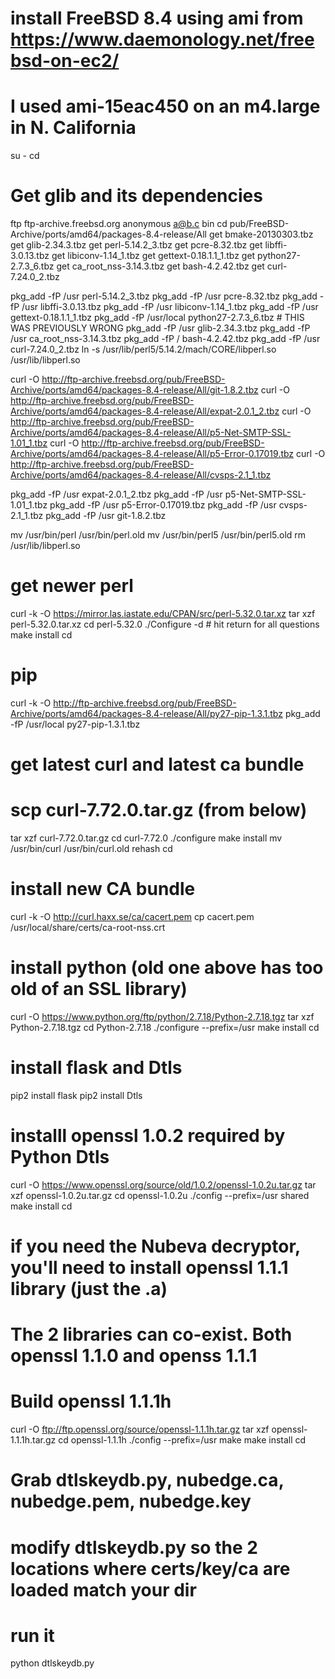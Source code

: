 # install FreeBSD 8.4 using ami from https://www.daemonology.net/freebsd-on-ec2/
# I used ami-15eac450 on an m4.large in N. California

su -
cd

# Get glib and its dependencies
ftp ftp-archive.freebsd.org
anonymous
a@b.c
bin
cd pub/FreeBSD-Archive/ports/amd64/packages-8.4-release/All
get bmake-20130303.tbz
get glib-2.34.3.tbz
get perl-5.14.2_3.tbz
get pcre-8.32.tbz
get libffi-3.0.13.tbz
get libiconv-1.14_1.tbz
get gettext-0.18.1.1_1.tbz
get python27-2.7.3_6.tbz
get ca_root_nss-3.14.3.tbz
get bash-4.2.42.tbz
get curl-7.24.0_2.tbz


pkg_add -fP /usr perl-5.14.2_3.tbz
pkg_add -fP /usr pcre-8.32.tbz
pkg_add -fP /usr libffi-3.0.13.tbz
pkg_add -fP /usr libiconv-1.14_1.tbz
pkg_add -fP /usr gettext-0.18.1.1_1.tbz
pkg_add -fP /usr/local  python27-2.7.3_6.tbz # THIS WAS PREVIOUSLY WRONG
pkg_add -fP /usr glib-2.34.3.tbz
pkg_add -fP /usr ca_root_nss-3.14.3.tbz
pkg_add -fP / bash-4.2.42.tbz
pkg_add -fP /usr curl-7.24.0_2.tbz
ln -s /usr/lib/perl5/5.14.2/mach/CORE/libperl.so /usr/lib/libperl.so

curl -O http://ftp-archive.freebsd.org/pub/FreeBSD-Archive/ports/amd64/packages-8.4-release/All/git-1.8.2.tbz
curl -O http://ftp-archive.freebsd.org/pub/FreeBSD-Archive/ports/amd64/packages-8.4-release/All/expat-2.0.1_2.tbz
curl -O http://ftp-archive.freebsd.org/pub/FreeBSD-Archive/ports/amd64/packages-8.4-release/All/p5-Net-SMTP-SSL-1.01_1.tbz
curl -O http://ftp-archive.freebsd.org/pub/FreeBSD-Archive/ports/amd64/packages-8.4-release/All/p5-Error-0.17019.tbz
curl -O http://ftp-archive.freebsd.org/pub/FreeBSD-Archive/ports/amd64/packages-8.4-release/All/cvsps-2.1_1.tbz


pkg_add -fP /usr expat-2.0.1_2.tbz
pkg_add -fP /usr p5-Net-SMTP-SSL-1.01_1.tbz
pkg_add -fP /usr p5-Error-0.17019.tbz
pkg_add -fP /usr cvsps-2.1_1.tbz
pkg_add -fP /usr git-1.8.2.tbz

mv /usr/bin/perl /usr/bin/perl.old
mv /usr/bin/perl5 /usr/bin/perl5.old
rm /usr/lib/libperl.so

# get newer perl
curl -k -O https://mirror.las.iastate.edu/CPAN/src/perl-5.32.0.tar.xz
tar xzf perl-5.32.0.tar.xz
cd perl-5.32.0
./Configure -d # hit return for all questions
make install
cd


# pip
curl -k -O http://ftp-archive.freebsd.org/pub/FreeBSD-Archive/ports/amd64/packages-8.4-release/All/py27-pip-1.3.1.tbz
pkg_add -fP /usr/local py27-pip-1.3.1.tbz

# get latest curl and latest ca bundle
# scp curl-7.72.0.tar.gz (from below)
tar xzf curl-7.72.0.tar.gz
cd curl-7.72.0
./configure
make install
mv /usr/bin/curl /usr/bin/curl.old
rehash
cd

# install new CA bundle
curl -k -O http://curl.haxx.se/ca/cacert.pem
cp cacert.pem /usr/local/share/certs/ca-root-nss.crt

# install python (old one above has too old of an SSL library)
curl -O https://www.python.org/ftp/python/2.7.18/Python-2.7.18.tgz
tar xzf Python-2.7.18.tgz
cd Python-2.7.18
./configure --prefix=/usr
make install
cd

# install flask and Dtls
pip2 install flask
pip2 install Dtls

# installl openssl 1.0.2 required by Python Dtls
curl -O https://www.openssl.org/source/old/1.0.2/openssl-1.0.2u.tar.gz
tar xzf openssl-1.0.2u.tar.gz
cd openssl-1.0.2u
./config --prefix=/usr shared
make install
cd

# if you need the Nubeva decryptor, you'll need to install openssl 1.1.1 library (just the .a)
# The 2 libraries can co-exist.  Both openssl 1.1.0 and openss 1.1.1
# Build openssl 1.1.1h
curl -O ftp://ftp.openssl.org/source/openssl-1.1.1h.tar.gz
tar xzf openssl-1.1.1h.tar.gz
cd openssl-1.1.1h
./config --prefix=/usr
make
make install
cd


# Grab dtlskeydb.py, nubedge.ca, nubedge.pem, nubedge.key
# modify dtlskeydb.py so the 2 locations where certs/key/ca are loaded match your dir
# run it
python dtlskeydb.py
